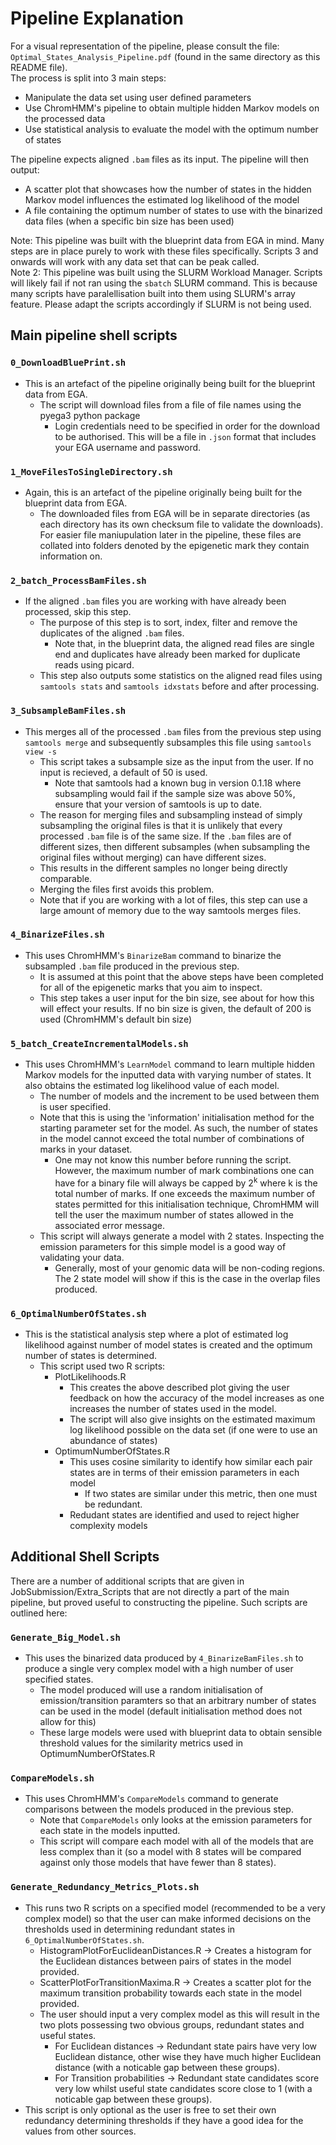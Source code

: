 # Pipeline Explanation
For a visual representation of the pipeline, please consult the file: `Optimal_States_Analysis_Pipeline.pdf` (found in the same directory as this README file).
\
The process is split into 3 main steps:
- Manipulate the data set using user defined parameters
- Use ChromHMM's pipeline to obtain multiple hidden Markov models on the processed data
- Use statistical analysis to evaluate the model with the optimum number of states

The pipeline expects aligned `.bam` files as its input. The pipeline will then output:
- A scatter plot that showcases how the number of states in the hidden Markov model influences the estimated log likelihood of the model
- A file containing the optimum number of states to use with the binarized data files (when a specific bin size has been used)

Note: This pipeline was built with the blueprint data from EGA in mind. Many steps are in place purely to work with these files specifically. Scripts 3 and onwards will work with any data set that can be peak called.
\
Note 2: This pipeline was built using the SLURM Workload Manager. Scripts will likely fail if not ran using the `sbatch` SLURM command. This is because many scripts have paralellisation built into them using SLURM's array feature. Please adapt the scripts accordingly if SLURM is not being used.

## Main pipeline shell scripts
### `0_DownloadBluePrint.sh` 
- This is an artefact of the pipeline originally being built for the blueprint data from EGA.
    - The script will download files from a file of file names using the pyega3 python package
        - Login credentials need to be specified in order for the download to be authorised. This will be a file in `.json` format that includes your EGA username and password.
### `1_MoveFilesToSingleDirectory.sh` 
- Again, this is an artefact of the pipeline originally being built for the blueprint data from EGA.
    - The downloaded files from EGA will be in separate directories (as each directory has its own checksum file to validate the downloads). For easier file maniupulation later in the pipeline, these files are collated into folders denoted by the epigenetic mark they contain information on.
### `2_batch_ProcessBamFiles.sh` 
- If the aligned `.bam` files you are working with have already been processed, skip this step.
    - The purpose of this step is to sort, index, filter and remove the duplicates of the aligned `.bam` files.
        - Note that, in the blueprint data, the aligned read files are single end and duplicates have already been marked for duplicate reads using picard.
    - This step also outputs some statistics on the aligned read files using `samtools stats` and `samtools idxstats` before and after processing.
### `3_SubsampleBamFiles.sh` 
- This merges all of the processed `.bam` files from the previous step using `samtools merge` and subsequently subsamples this file using `samtools view -s`
    - This script takes a subsample size as the input from the user. If no input is recieved, a default of 50 is used.
        - Note that samtools had a known bug in version 0.1.18 where subsampling would fail if the sample size was above 50%, ensure that your version of samtools is up to date.
    - The reason for merging files and subsampling instead of simply subsampling the original files is that it is unlikely that every processed `.bam` file is of the same size. If the `.bam` files are of different sizes, then different subsamples (when subsampling the original files without merging) can have different sizes. 
    - This results in the different samples no longer being directly comparable.
    - Merging the files first avoids this problem.
    - Note that if you are working with a lot of files, this step can use a large amount of memory due to the way samtools merges files.
### `4_BinarizeFiles.sh` 
- This uses ChromHMM's `BinarizeBam` command to binarize the subsampled `.bam` file produced in the previous step. 
    - It is assumed at this point that the above steps have been completed for all of the epigenetic marks that you aim to inspect.
    - This step takes a user input for the bin size, see about for how this will effect your results. If no bin size is given, the default of 200 is used (ChromHMM's default bin size)
 ### `5_batch_CreateIncrementalModels.sh` 
 - This uses ChromHMM's `LearnModel` command to learn multiple hidden Markov models for the inputted data with varying number of states. It also obtains the estimated log likelihood value of each model. 
    - The number of models and the increment to be used between them is user specified.
    - Note that this is using the 'information' initialisation method for the starting parameter set for the model. As such, the number of states in the model cannot exceed the total number of combinations of marks in your dataset.
        - One may not know this number before running the script. However, the maximum number of mark combinations one can have for a binary file will always be capped by 2<sup>k</sup> where k is the total number of marks. If one exceeds the maximum number of states permitted for this initialisation technique, ChromHMM will tell the user the maximum number of states allowed in the associated error message. 
    - This script will always generate a model with 2 states. Inspecting the emission parameters for this simple model is a good way of validating your data.
        - Generally, most of your genomic data will be non-coding regions. The 2 state model will show if this is the case in the overlap files produced.
### `6_OptimalNumberOfStates.sh` 
- This is the statistical analysis step where a plot of estimated log likelihood against number of model states is created and the optimum number of states is determined.
    - This script used two R scripts:
        - PlotLikelihoods.R
            - This creates the above described plot giving the user feedback on how the accuracy of the model increases as one increases the number of states used in the model.
            - The script will also give insights on the estimated maximum log likelihood possible on the data set (if one were to use an abundance of states)
        - OptimumNumberOfStates.R
            - This uses cosine similarity to identify how similar each pair states are in terms of their emission parameters in each model
                - If two states are similar under this metric, then one must be redundant.
            - Redudant states are identified and used to reject higher complexity models


## Additional Shell Scripts
There are a number of additional scripts that are given in JobSubmission/Extra_Scripts that are not directly a part of the main pipeline, but proved useful to constructing the pipeline. Such scripts are outlined here:
### `Generate_Big_Model.sh` 
- This uses the binarized data produced by `4_BinarizeBamFiles.sh` to produce a single very complex model with a high number of user specified states.
    - The model produced will use a random initialisation of emission/transition paramters so that an arbitrary number of states can be used in the model (default initialisation method does not allow for this)
    - These large models were used with blueprint data to obtain sensible threshold values for the similarity metrics used in OptimumNumberOfStates.R
### `CompareModels.sh` 
- This uses ChromHMM's `CompareModels` command to generate comparisons between the models produced in the previous step.
    - Note that `CompareModels` only looks at the emission parameters for each state in the models inputted.
    - This script will compare each model with all of the models that are less complex than it (so a model with 8 states will be compared against only those models that have fewer than 8 states).
### `Generate_Redundancy_Metrics_Plots.sh`
- This runs two R scripts on a specified model (recommended to be a very complex model) so that the user can make informed decisions on the thresholds used in determining redundant states in `6_OptimalNumberOfStates.sh`.
    - HistogramPlotForEuclideanDistances.R -> Creates a histogram for the Euclidean distances between pairs of states in the model provided.
    - ScatterPlotForTransitionMaxima.R -> Creates a scatter plot for the maximum transition probability towards each state in the model provided.
    - The user should input a very complex model as this will result in the two plots possessing two obvious groups, redundant states and useful states.
        - For Euclidean distances -> Redundant state pairs have very low Euclidean distance, other wise they have much higher Euclidean distance (with a noticable gap between these groups).
        - For Transition probabilities -> Redundant state candidates score very low whilst useful state candidates score close to 1 (with a noticable gap between these groups).
- This script is only optional as the user is free to set their own redundancy determining thresholds if they have a good idea for the values from other sources.